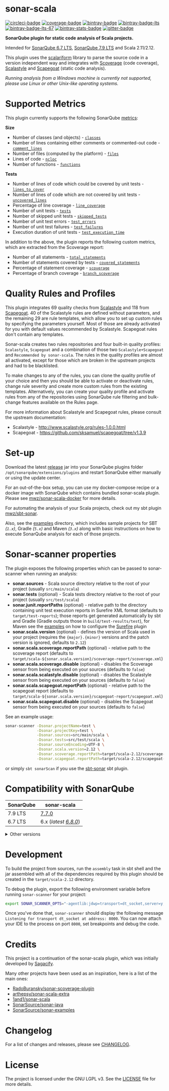 # sonar-scala

[![circleci-badge]][circleci] [![coverage-badge]][coverage]
[![bintray-badge]][bintray] [![bintray-badge-lts]][bintray-lts]
[![bintray-badge-lts-67]][bintray-lts-67]
[![bintray-stats-badge]][bintray-stats] [![gitter-badge]][gitter]

[bintray]: https://bintray.com/mwz/maven/sonar-scala/7.6.0/link
[bintray-badge]: https://img.shields.io/badge/Download-7.6.0-blue.svg
[bintray-badge-lts]:
  https://img.shields.io/badge/Download-7.7.0_(7.9_LTS)-blue.svg
[bintray-badge-lts-67]:
  https://img.shields.io/badge/Download-6.8.0_(6.7_LTS)-blue.svg
[bintray-lts]: https://bintray.com/mwz/maven/sonar-scala/7.7.0/link
[bintray-lts-67]:
  https://bintray.com/mwz/maven/sonar-scala/6.8.0/link
[bintray-stats]: https://bintray.com/mwz/maven/sonar-scala#statistics
[bintray-stats-badge]:
  https://img.shields.io/badge/dynamic/json.svg?uri=https://bintray.com/statistics/packageStatistics?pkgPath=/mwz/maven/sonar-scala&query=$.totalDownloads&label=Downloads+(last+30+days)&colorB=green
[circleci]: https://circleci.com/gh/mwz/sonar-scala
[circleci-badge]:
  https://img.shields.io/circleci/project/github/mwz/sonar-scala/master.svg?label=Build
[coverage]:
  https://sonar.sonar-scala.com/component_measures?id=sonar-scala&metric=coverage
[coverage-badge]:
  https://sonar.sonar-scala.com/api/badges/measure?key=sonar-scala&metric=coverage
[gitter]: https://gitter.im/sonar-scala/sonar-scala
[gitter-badge]:
  https://img.shields.io/gitter/room/sonar-scala/sonar-scala.svg?colorB=46BC99&label=Chat

**SonarQube plugin for static code analysis of Scala projects.**

Intended for [SonarQube 6.7 LTS](https://www.sonarqube.org/sonarqube-6-7-lts),
[SonarQube 7.9 LTS](https://www.sonarqube.org/sonarqube-7-9-lts) and Scala
2.11/2.12.

This plugin uses the [scalariform](https://github.com/scala-ide/scalariform)
library to parse the source code in a version independent way and integrates
with [Scoverage](http://scoverage.org) (code coverage),
[Scalastyle](http://www.scalastyle.org) and
[Scapegoat](https://github.com/sksamuel/scapegoat) (static code analysis).

_Running analysis from a Windows machine is currently not supported, please use
Linux or other Unix-like operating systems._

# Supported Metrics

This plugin currently supports the following SonarQube
[metrics](https://docs.sonarqube.org/display/SONAR/Metric+Definitions):

**Size**

- Number of classes (and objects) -
  [`classes`](https://docs.sonarqube.org/display/SONAR/Metric+Definitions#MetricDefinitions-Size)
- Number of lines containing either comments or commented-out code -
  [`comment_lines`](https://docs.sonarqube.org/display/SONAR/Metric+Definitions#MetricDefinitions-Size)
- Number of files (computed by the platform) -
  [`files`](https://docs.sonarqube.org/display/SONAR/Metric+Definitions#MetricDefinitions-Size)
- Lines of code -
  [`ncloc`](https://docs.sonarqube.org/display/SONAR/Metric+Definitions#MetricDefinitions-Size)
- Number of functions -
  [`functions`](https://docs.sonarqube.org/display/SONAR/Metric+Definitions#MetricDefinitions-Size)

**Tests**

- Number of lines of code which could be covered by unit tests -
  [`lines_to_cover`](https://docs.sonarqube.org/display/SONAR/Metric+Definitions#MetricDefinitions-Tests)
- Number of lines of code which are not covered by unit tests -
  [`uncovered_lines`](https://docs.sonarqube.org/display/SONAR/Metric+Definitions#MetricDefinitions-Tests)
- Percentage of line coverage -
  [`line_coverage`](https://docs.sonarqube.org/display/SONAR/Metric+Definitions#MetricDefinitions-Tests)
- Number of unit tests -
  [`tests`](https://docs.sonarqube.org/display/SONAR/Metric+Definitions#MetricDefinitions-Tests)
- Number of skipped unit tests -
  [`skipped_tests`](https://docs.sonarqube.org/display/SONAR/Metric+Definitions#MetricDefinitions-Tests)
- Number of unit test errors -
  [`test_errors`](https://docs.sonarqube.org/display/SONAR/Metric+Definitions#MetricDefinitions-Tests)
- Number of unit test failures -
  [`test_failures`](https://docs.sonarqube.org/display/SONAR/Metric+Definitions#MetricDefinitions-Tests)
- Execution duration of unit tests -
  [`test_execution_time`](https://docs.sonarqube.org/display/SONAR/Metric+Definitions#MetricDefinitions-Tests)

In addition to the above, the plugin reports the following custom metrics, which
are extracted from the Scoverage report:

- Number of all statements -
  [`total_statements`](https://github.com/mwz/sonar-scala/blob/3973e6a8b3857c06de7b6d996702eeb3e543e5e0/src/main/scala/com/mwz/sonar/scala/scoverage/ScoverageMetrics.scala#L64)
- Number of statements covered by tests -
  [`covered_statements`](https://github.com/mwz/sonar-scala/blob/3973e6a8b3857c06de7b6d996702eeb3e543e5e0/src/main/scala/com/mwz/sonar/scala/scoverage/ScoverageMetrics.scala#L74)
- Percentage of statement coverage -
  [`scoverage`](https://github.com/mwz/sonar-scala/blob/3973e6a8b3857c06de7b6d996702eeb3e543e5e0/src/main/scala/com/mwz/sonar/scala/scoverage/ScoverageMetrics.scala#L84)
- Percentage of branch coverage -
  [`branch_scoverage`](https://github.com/mwz/sonar-scala/blob/3973e6a8b3857c06de7b6d996702eeb3e543e5e0/src/main/scala/com/mwz/sonar/scala/scoverage/ScoverageMetrics.scala#L96)

# Quality Rules and Profiles

This plugin integrates 69 quality checks from
[Scalastyle](http://www.scalastyle.org/rules-1.0.0.html) and 118 from
[Scapegoat](https://github.com/sksamuel/scapegoat/tree/v1.3.9). 40 of the
Scalastyle rules are defined without parameters, and the remaining 29 are rule
templates, which allow you to set up custom rules by specifying the parameters
yourself. Most of those are already activated for you with default values
recommended by Scalastyle. Scapegoat rules don't contain any templates.

Sonar-scala creates two rules repositories and four built-in quality profiles:
`Scalastyle`, `Scapegoat` and a combination of those two `Scalastyle+Scapegoat`
and `Recommended by sonar-scala`. The rules in the quality profiles are almost
all activated, except for those which are broken in the upstream projects and
had to be blacklisted.

To make changes to any of the rules, you can clone the quality profile of your
choice and then you should be able to activate or deactivate rules, change rule
severity and create more custom rules from the existing templates.
Alternatively, you can create your quality profile and activate rules from any
of the repositories using SonarQube rule filtering and bulk-change features
available on the Rules page.

For more information about Scalastyle and Scapegoat rules, please consult the
upstream documentation:

- Scalastyle - http://www.scalastyle.org/rules-1.0.0.html
- Scapegoat - https://github.com/sksamuel/scapegoat/tree/v1.3.9

# Set-up

Download the latest [release](https://github.com/mwz/sonar-scala/releases) jar
into your SonarQube plugins folder `/opt/sonarqube/extensions/plugins` and
restart SonarQube either manually or using the update center.

For an out-of-the-box setup, you can use my docker-compose recipe or a docker
image with SonarQube which contains bundled sonar-scala plugin. Please see
[mwz/sonar-scala-docker](https://github.com/mwz/sonar-scala-docker) for more
details.

For automating the analysis of your Scala projects, check out my sbt plugin
[mwz/sbt-sonar](https://github.com/mwz/sbt-sonar).

Also, see the
[examples](https://github.com/mwz/sonar-scala/tree/master/examples) directory,
which includes sample projects for SBT _(`1.x`)_, Gradle _(`5.x`)_ and Maven
_(`3.x`)_ along with basic instructions on how to execute SonarQube analysis for
each of those projects.

# Sonar-scanner properties

The plugin exposes the following properties which can be passed to sonar-scanner
when running an analysis:

- **sonar.sources** - Scala source directory relative to the root of your
  project (usually `src/main/scala`)
- **sonar.tests** (optional) - Scala tests directory relative to the root of
  your project (usually `src/test/scala`)
- **sonar.junit.reportPaths** (optional) - relative path to the directory
  containing unit test execution reports in Surefire XML format (defaults to
  `target/test-reports`); those reports get generated automatically by sbt and
  Gradle (Gradle outputs those in `build/test-results/test`), for Maven see the
  [examples](examples/mvn) on how to configure the
  [Surefire](https://maven.apache.org/surefire/maven-surefire-plugin/test-mojo.html)
  plugin
- **sonar.scala.version** (optional) - defines the version of Scala used in your
  project (requires the `{major}.{minor}` versions and the patch version is
  ignored, defaults to `2.12`)
- **sonar.scala.scoverage.reportPath** (optional) - relative path to the
  scoverage report (defaults to
  `target/scala-${sonar.scala.version}/scoverage-report/scoverage.xml`)
- **sonar.scala.scoverage.disable** (optional) - disables the Scoverage sensor
  from being executed on your sources (defaults to `false`)
- **sonar.scala.scalastyle.disable** (optional) - disables the Scalastyle sensor
  from being executed on your sources (defaults to `false`)
- **sonar.scala.scapegoat.reportPath** (optional) - relative path to the
  scapegoat report (defaults to
  `target/scala-${sonar.scala.version}/scapegoat-report/scapegoat.xml`)
- **sonar.scala.scapegoat.disable** (optional) - disables the Scapegoat sensor
  from being executed on your sources (defaults to `false`)

See an example usage:

```bash
sonar-scanner -Dsonar.projectName=test \
              -Dsonar.projectKey=test \
              -Dsonar.sources=src/main/scala \
              -Dsonar.tests=src/test/scala \
              -Dsonar.sourceEncoding=UTF-8 \
              -Dsonar.scala.version=2.12 \
              -Dsonar.scoverage.reportPath=target/scala-2.12/scoverage-report/scoverage.xml \
              -Dsonar.scapegoat.reportPath=target/scala-2.12/scapegoat-report/scapegoat.xml
```

or simply `sbt sonarScan` if you use the
[sbt-sonar](https://github.com/mwz/sbt-sonar) sbt plugin.

# Compatibility with SonarQube

| SonarQube | sonar-scala                                                                                          |
| --------- | ---------------------------------------------------------------------------------------------------- |
| 7.9 LTS   | [7.7.0](https://github.com/mwz/sonar-scala/releases/tag/v7.7.0)                             |
| 6.7 LTS   | 6.x (_latest [6.8.0](https://github.com/mwz/sonar-scala/releases/tag/v6.8.0)_) |

<details>
  <summary>Other versions</summary>
  <table>
    <tr>
      <td><b>SonarQube</b></td>
      <td><b>sonar-scala</b></td>
    </tr>
    <tr>
      <td>7.8</td>
      <td><a href="https://github.com/mwz/sonar-scala/releases/tag/v7.6.0">7.6.0</a></td>
    </tr>
    <tr>
      <td>7.7</td>
      <td><a href="https://github.com/mwz/sonar-scala/releases/tag/v7.5.0">7.5.0</a></td>
    </tr>
    <tr>
      <td>7.6</td>
      <td><a href="https://github.com/mwz/sonar-scala/releases/tag/v7.4.0">7.4.0</a></td>
    </tr>
    <tr>
      <td>7.4</td>
      <td><a href="https://github.com/mwz/sonar-scala/releases/tag/v7.3.1">7.3.1</a></td>
    </tr>
    <tr>
      <td>7.3</td>
      <td><a href="https://github.com/mwz/sonar-scala/releases/tag/v7.0.0">7.0</a></td>
    </tr>
  </table> 
</details>

# Development

To build the project from sources, run the `assembly` task in sbt shell and the
jar assembled with all of the dependencies required by this plugin should be
created in the `target/scala-2.12` directory.

To debug the plugin, export the following environment variable before running
`sonar-scanner` for your project:

```bash
export SONAR_SCANNER_OPTS="-agentlib:jdwp=transport=dt_socket,server=y,suspend=y,address=8000"
```

Once you've done that, `sonar-scanner` should display the following message
`Listening for transport dt_socket at address: 8000`. You can now attach your
IDE to the process on port `8000`, set breakpoints and debug the code.

# Credits

This project is a continuation of the sonar-scala plugin, which was initially
developed by [Sagacify](https://github.com/Sagacify/sonar-scala).

Many other projects have been used as an inspiration, here is a list of the main
ones:

- [RadoBuransky/sonar-scoverage-plugin](https://github.com/RadoBuransky/sonar-scoverage-plugin)
- [arthepsy/sonar-scala-extra](https://github.com/arthepsy/sonar-scala-extra)
- [1and1/sonar-scala](https://github.com/1and1/sonar-scala)
- [SonarSource/sonar-java](https://github.com/SonarSource/sonar-java)
- [SonarSource/sonar-examples](https://github.com/SonarSource/sonar-examples)

# Changelog

For a list of changes and releases, please see [CHANGELOG](CHANGELOG.md).

# License

The project is licensed under the GNU LGPL v3. See the [LICENSE](LICENSE) file
for more details.
